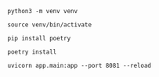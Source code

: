 ```python3 -m venv venv```

```source venv/bin/activate```

```pip install poetry```

```poetry install```

```uvicorn app.main:app --port 8081 --reload```
